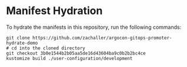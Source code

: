 # Manifest Hydration

To hydrate the manifests in this repository, run the following commands:

```shell
git clone https://github.com/zachaller/argocon-gitops-promoter-hydrate-demo
# cd into the cloned directory
git checkout 3b0e1544b2b05aa5de16d43604ba9c0b2b2bc4ce
kustomize build ./user-configuration/development
```
